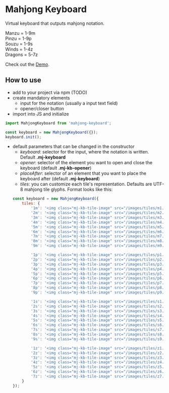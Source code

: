 # Mahjong Keyboard

Virtual keyboard that outputs mahjong notation.

Manzu = 1-9m\
Pinzu = 1-9p\
Souzu = 1-9s\
Winds = 1-4z\
Dragons = 5-7z

Check out the [Demo](https://harphield.github.io/mahjong-keyboard/).

## How to use

- add to your project via npm (TODO)
- create mandatory elements
    - input for the notation (usually a input text field)
    - opener/closer button
- import into JS and initialize
```javascript
import MahjongKeyboard from 'mahjong-keyboard';

const keyboard = new MahjongKeyboard({});
keyboard.init();
```
- default parameters that can be changed in the constructor
    - *keyboard*: selector for the input, where the notation is written. Default **.mj-keyboard**
    - *opener*: selector of the element you want to open and close the keyboard (default **.mj-kb-opener**)
    - *placeAfter*: selector of an element that you want to place the keyboard after (default **.mj-keyboard**)
    - *tiles*: you can customize each tile's representation. Defaults are UTF-8 mahjong tile glyphs. Format looks like this:
    ```javascript
    const keyboard = new MahjongKeyboard({
        tiles: {
            '1m': '<img class="mj-kb-tile-image" src="/images/tiles/m1.png">',
            '2m': '<img class="mj-kb-tile-image" src="/images/tiles/m2.png">',
            '3m': '<img class="mj-kb-tile-image" src="/images/tiles/m3.png">',
            '4m': '<img class="mj-kb-tile-image" src="/images/tiles/m4.png">',
            '5m': '<img class="mj-kb-tile-image" src="/images/tiles/m5.png">',
            '6m': '<img class="mj-kb-tile-image" src="/images/tiles/m6.png">',
            '7m': '<img class="mj-kb-tile-image" src="/images/tiles/m7.png">',
            '8m': '<img class="mj-kb-tile-image" src="/images/tiles/m8.png">',
            '9m': '<img class="mj-kb-tile-image" src="/images/tiles/m9.png">',

            '1p': '<img class="mj-kb-tile-image" src="/images/tiles/p1.png">',
            '2p': '<img class="mj-kb-tile-image" src="/images/tiles/p2.png">',
            '3p': '<img class="mj-kb-tile-image" src="/images/tiles/p3.png">',
            '4p': '<img class="mj-kb-tile-image" src="/images/tiles/p4.png">',
            '5p': '<img class="mj-kb-tile-image" src="/images/tiles/p5.png">',
            '6p': '<img class="mj-kb-tile-image" src="/images/tiles/p6.png">',
            '7p': '<img class="mj-kb-tile-image" src="/images/tiles/p7.png">',
            '8p': '<img class="mj-kb-tile-image" src="/images/tiles/p8.png">',
            '9p': '<img class="mj-kb-tile-image" src="/images/tiles/p9.png">',

            '1s': '<img class="mj-kb-tile-image" src="/images/tiles/s1.png">',
            '2s': '<img class="mj-kb-tile-image" src="/images/tiles/s2.png">',
            '3s': '<img class="mj-kb-tile-image" src="/images/tiles/s3.png">',
            '4s': '<img class="mj-kb-tile-image" src="/images/tiles/s4.png">',
            '5s': '<img class="mj-kb-tile-image" src="/images/tiles/s5.png">',
            '6s': '<img class="mj-kb-tile-image" src="/images/tiles/s6.png">',
            '7s': '<img class="mj-kb-tile-image" src="/images/tiles/s7.png">',
            '8s': '<img class="mj-kb-tile-image" src="/images/tiles/s8.png">',
            '9s': '<img class="mj-kb-tile-image" src="/images/tiles/s9.png">',

            '1z': '<img class="mj-kb-tile-image" src="/images/tiles/z1.png">',
            '2z': '<img class="mj-kb-tile-image" src="/images/tiles/z2.png">',
            '3z': '<img class="mj-kb-tile-image" src="/images/tiles/z3.png">',
            '4z': '<img class="mj-kb-tile-image" src="/images/tiles/z4.png">',
            '5z': '<img class="mj-kb-tile-image" src="/images/tiles/z5.png">',
            '6z': '<img class="mj-kb-tile-image" src="/images/tiles/z6.png">',
            '7z': '<img class="mj-kb-tile-image" src="/images/tiles/z7.png">',
        }
    });
    ```
    
